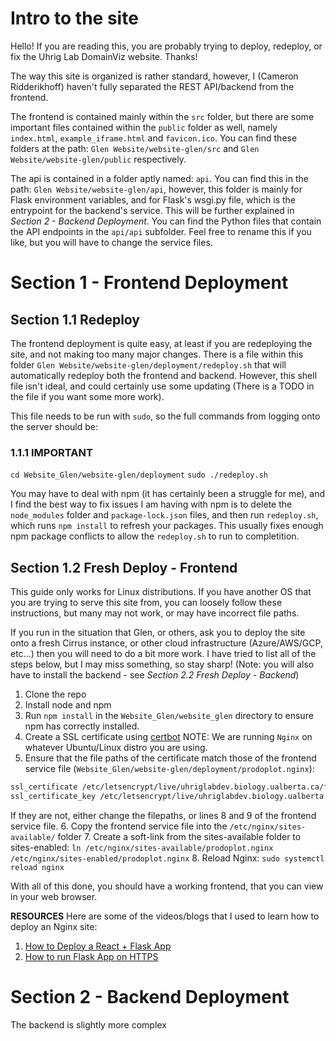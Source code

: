 # Intro to the site
Hello! If you are reading this, you are probably trying to deploy, redeploy, or fix the Uhrig Lab DomainViz website. Thanks!

The way this site is organized is rather standard, however, I (Cameron Ridderikhoff) haven't fully separated the REST API/backend from the frontend.

The frontend is contained mainly within the `src` folder, but there are some important files contained within the `public` folder as well, namely `index.html`, `example_iframe.html` and `favicon.ico`. You can find these folders at the path: `Glen Website/website-glen/src` and `Glen Website/website-glen/public` respectively.

The api is contained in a folder aptly named: `api`. You can find this in the path: `Glen Website/website-glen/api`, however, this folder is mainly for Flask environment variables, and for Flask's wsgi.py file, which is the entrypoint for the backend's service. This will be further explained in *Section 2 - Backend Deployment*. You can find the Python files that contain the API endpoints in the `api/api` subfolder. Feel free to rename this if you like, but you will have to change the service files.


# Section 1 - Frontend Deployment
## Section 1.1 Redeploy
The frontend deployment is quite easy, at least if you are redeploying the site, and not making too many major changes. There is a file within this folder `Glen Website/website-glen/deployment/redeploy.sh` that will automatically redeploy both the frontend and backend. However, this shell file isn't ideal, and could certainly use some updating (There is a TODO in the file if you want some more work).

This file needs to be run with `sudo`, so the full commands from logging onto the server should be:
### 1.1.1 IMPORTANT
`cd Website_Glen/website-glen/deployment`
`sudo ./redeploy.sh`

You may have to deal with npm (it has certainly been a struggle for me), and I find the best way to fix issues I am having with npm is to delete the `node_modules` folder and `package-lock.json` files, and then run `redeploy.sh`, which runs `npm install` to refresh your packages. This usually fixes enough npm package conflicts to allow the `redeploy.sh` to run to completition.

## Section 1.2 Fresh Deploy - Frontend
This guide only works for Linux distributions. If you have another OS that you are trying to serve this site from, you can loosely follow these instructions, but many may not work, or may have incorrect file paths.

If you run in the situation that Glen, or others, ask you to deploy the site onto a fresh Cirrus instance, or other cloud infrastructure (Azure/AWS/GCP, etc...) then you will need to do a bit more work. I have tried to list all of the steps below, but I may miss something, so stay sharp! (Note: you will also have to install the backend - see *Section 2.2 Fresh Deploy - Backend*)
1. Clone the repo
2. Install node and npm
3. Run `npm install` in the `Website_Glen/website_glen` directory to ensure npm has correctly installed.
4. Create a SSL certificate using [certbot](https://certbot.eff.org/) NOTE: We are running `Nginx` on whatever Ubuntu/Linux distro you are using.
5. Ensure that the file paths of the certificate match those of the frontend service file (`Website_Glen/website-glen/deployment/prodoplot.nginx`):
```bash
ssl_certificate /etc/letsencrypt/live/uhriglabdev.biology.ualberta.ca/fullchain.pem;
ssl_certificate_key /etc/letsencrypt/live/uhriglabdev.biology.ualberta.ca/privkey.pem;
```
If they are not, either change the filepaths, or lines 8 and 9 of the frontend service file.
6. Copy the frontend service file  into the `/etc/nginx/sites-available/` folder
7. Create a soft-link from the sites-available folder to sites-enabled: `ln /etc/nginx/sites-available/prodoplot.nginx /etc/nginx/sites-enabled/prodoplot.nginx`
8. Reload Nginx: `sudo systemctl reload nginx`

With all of this done, you should have a working frontend, that you can view in your web browser.

**RESOURCES**
Here are some of the videos/blogs that I used to learn how to deploy an Nginx site:
1. [How to Deploy a React + Flask App](https://blog.miguelgrinberg.com/post/how-to-deploy-a-react--flask-project)
2. [How to run Flask App on HTTPS](https://blog.miguelgrinberg.com/post/running-your-flask-application-over-https)


# Section 2 - Backend Deployment
The backend is slightly more complex